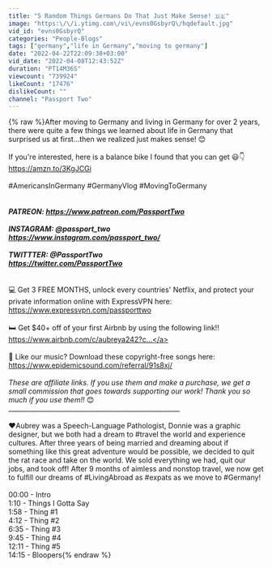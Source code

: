 ```yaml
---
title: "5 Random Things Germans Do That Just Make Sense! 🇩🇪"
image: "https:\/\/i.ytimg.com\/vi\/evns0GsbyrQ\/hqdefault.jpg"
vid_id: "evns0GsbyrQ"
categories: "People-Blogs"
tags: ["germany","life in Germany","moving to germany"]
date: "2022-04-22T22:09:38+03:00"
vid_date: "2022-04-08T12:43:52Z"
duration: "PT14M36S"
viewcount: "739924"
likeCount: "17476"
dislikeCount: ""
channel: "Passport Two"
---
```

{% raw %}After moving to Germany and living in Germany for over 2 years, there were quite a few things we learned about life in Germany that surprised us at first...then we realized just makes sense! 😊  <br /><br />If you're interested, here is a balance bike I found that you can get 😃👇<br /><a rel="nofollow" target="blank" href="https://amzn.to/3KgJCGi">https://amzn.to/3KgJCGi</a><br /><br />#AmericansInGermany #GermanyVlog #MovingToGermany<br />_____________________________________________________<br /><br />PATREON: <a rel="nofollow" target="blank" href="https://www.patreon.com/PassportTwo">https://www.patreon.com/PassportTwo</a><br /><br />INSTAGRAM: @passport_two<br /><a rel="nofollow" target="blank" href="https://www.instagram.com/passport_two/">https://www.instagram.com/passport_two/</a><br /><br />TWITTTER: @PassportTwo<br /><a rel="nofollow" target="blank" href="https://twitter.com/PassportTwo">https://twitter.com/PassportTwo</a><br />_____________________________________________________<br /><br />💻 Get 3 FREE MONTHS, unlock every countries' Netflix, and protect your private information online with ExpressVPN here: <a rel="nofollow" target="blank" href="https://www.expressvpn.com/passporttwo">https://www.expressvpn.com/passporttwo</a><br /><br />🛏 Get $40+ off of your first Airbnb by using the following link!!<br /><a rel="nofollow" target="blank" href="https://www.airbnb.com/c/aubreya242?c...">https://www.airbnb.com/c/aubreya242?c...</a><br /><br />🎵 Like our music? Download these copyright-free songs here:<br /><a rel="nofollow" target="blank" href="https://www.epidemicsound.com/referral/91s8xj/">https://www.epidemicsound.com/referral/91s8xj/</a><br /><br />*These are affiliate links. If you use them and make a purchase, we get a small commission that goes towards supporting our work! Thank you so much if you use them!!* 😊<br />_____________________________________________________<br /><br />❤️Aubrey was a Speech-Language Pathologist, Donnie was a graphic designer, but we both had a dream to #travel the world and experience cultures. After three years of being married and dreaming about if something like this great adventure would be possible, we decided to quit the rat race and take on the world. We sold everything we had, quit our jobs, and took off! After 9 months of aimless and nonstop travel, we now get to fulfill our dreams of #LivingAbroad as #expats as we move to #Germany!<br /><br />00:00 - Intro<br />1:10 - Things I Gotta Say<br />1:58 - Thing #1<br />4:12 - Thing #2<br />6:35 - Thing #3<br />9:45 - Thing #4<br />12:11 - Thing #5<br />14:15 - Bloopers{% endraw %}
